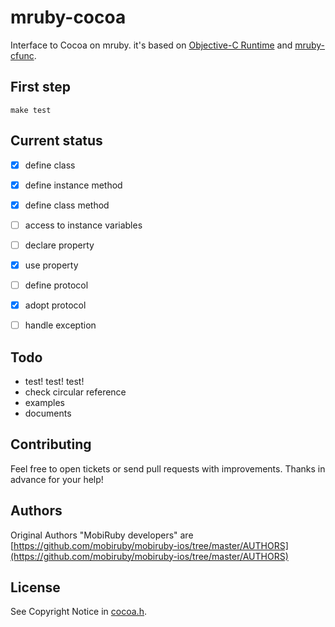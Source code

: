 # mruby-cocoa

Interface to Cocoa on mruby.
it's based on [Objective-C Runtime](https://developer.apple.com/library/mac/#documentation/Cocoa/Reference/ObjCRuntimeRef/Reference/reference.html) and [mruby-cfunc](https://github.com/mobiruby/mruby-cfunc/).


## First step

    make test


## Current status

- [x] define class
- [x] define instance method
- [x] define class method
- [ ] access to instance variables
- [ ] declare property
- [x] use property
- [ ] define protocol
- [x] adopt protocol
- [ ] handle exception


## Todo

* test! test! test!
* check circular reference
* examples
* documents


## Contributing

Feel free to open tickets or send pull requests with improvements.
Thanks in advance for your help!


## Authors

Original Authors "MobiRuby developers" are [https://github.com/mobiruby/mobiruby-ios/tree/master/AUTHORS](https://github.com/mobiruby/mobiruby-ios/tree/master/AUTHORS)


## License

See Copyright Notice in [cocoa.h](https://github.com/mobiruby/mruby-cfunc/blob/master/include/cocoa.h).

